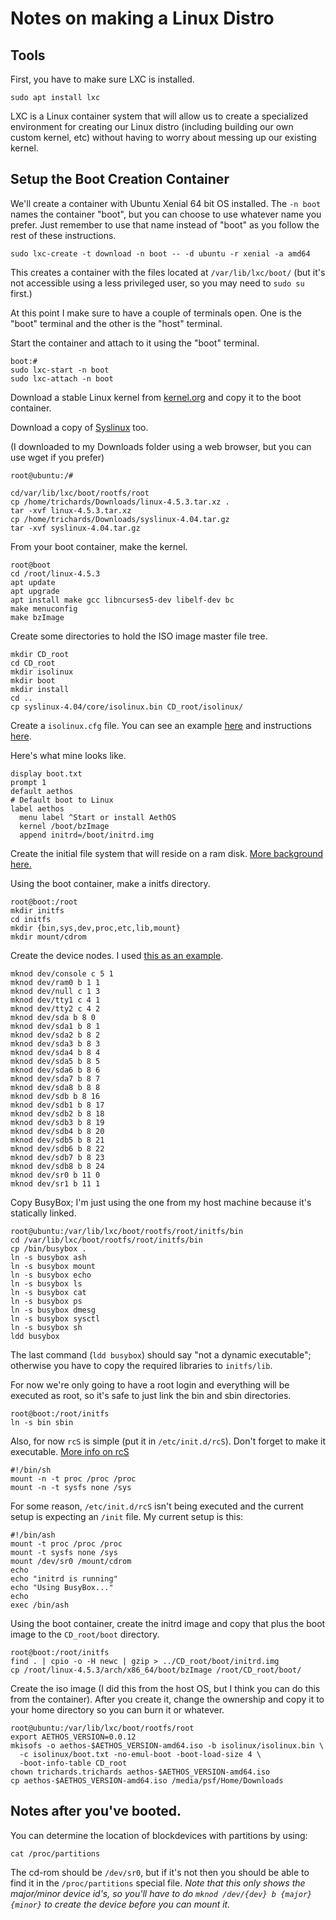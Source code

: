 # Notes on making a Linux Distro

## Tools

First, you have to make sure LXC is installed.

```
sudo apt install lxc
```

LXC is a Linux container system that will allow us to create a specialized environment for creating our Linux distro (including building our own custom kernel, etc) without having to worry about messing up our existing kernel.

## Setup the Boot Creation Container

We'll create a container with Ubuntu Xenial 64 bit OS installed.  The `-n boot` names the container "boot", but you can choose to use whatever name you prefer.  Just remember to use that name instead of "boot" as you follow the rest of these instructions.

```
sudo lxc-create -t download -n boot -- -d ubuntu -r xenial -a amd64
```

This creates a container with the files located at `/var/lib/lxc/boot/` (but it's not accessible using a less privileged user, so you may need to `sudo su` first.)

At this point I make sure to have a couple of terminals open.  One is the "boot" terminal and the other is the "host" terminal.

Start the container and attach to it using the "boot" terminal.

```
boot:#
sudo lxc-start -n boot
sudo lxc-attach -n boot
```

Download a stable Linux kernel from [kernel.org](http://kernel.org) and copy it to the boot container.

Download a copy of [Syslinux](http://www.syslinux.org/wiki/index.php?title=Download) too.

(I downloaded to my Downloads folder using a web browser, but you can use wget if you prefer)

```
root@ubuntu:/#

cd/var/lib/lxc/boot/rootfs/root
cp /home/trichards/Downloads/linux-4.5.3.tar.xz .
tar -xvf linux-4.5.3.tar.xz
cp /home/trichards/Downloads/syslinux-4.04.tar.gz
tar -xvf syslinux-4.04.tar.gz
```

From your boot container, make the kernel.

```
root@boot
cd /root/linux-4.5.3
apt update
apt upgrade
apt install make gcc libncurses5-dev libelf-dev bc
make menuconfig
make bzImage
```

Create some directories to hold the ISO image master file tree.

```
mkdir CD_root
cd CD_root
mkdir isolinux
mkdir boot
mkdir install
cd ..
cp syslinux-4.04/core/isolinux.bin CD_root/isolinux/
```

Create a `isolinux.cfg` file.  You can see an example [here](http://www.syslinux.org/wiki/index.php?title=Isolinux.cfg) and instructions [here](http://www.syslinux.org/wiki/index.php?title=Config).

Here's what mine looks like.

```
display boot.txt
prompt 1
default aethos
# Default boot to Linux
label aethos
  menu label ^Start or install AethOS
  kernel /boot/bzImage
  append initrd=/boot/initrd.img
```


Create the initial file system that will reside on a ram disk.
[More background here.](http://www.thewireframecommunity.com/node/14)

Using the boot container, make a initfs directory.
```
root@boot:/root
mkdir initfs
cd initfs
mkdir {bin,sys,dev,proc,etc,lib,mount}
mkdir mount/cdrom
```

Create the device nodes. I used [this as an  example](https://lennartb.home.xs4all.nl/installdisk/node8.html).

```
mknod dev/console c 5 1
mknod dev/ram0 b 1 1
mknod dev/null c 1 3
mknod dev/tty1 c 4 1
mknod dev/tty2 c 4 2
mknod dev/sda b 8 0
mknod dev/sda1 b 8 1
mknod dev/sda2 b 8 2
mknod dev/sda3 b 8 3
mknod dev/sda4 b 8 4
mknod dev/sda5 b 8 5
mknod dev/sda6 b 8 6
mknod dev/sda7 b 8 7
mknod dev/sda8 b 8 8
mknod dev/sdb b 8 16
mknod dev/sdb1 b 8 17
mknod dev/sdb2 b 8 18
mknod dev/sdb3 b 8 19
mknod dev/sdb4 b 8 20
mknod dev/sdb5 b 8 21
mknod dev/sdb6 b 8 22
mknod dev/sdb7 b 8 23
mknod dev/sdb8 b 8 24
mknod dev/sr0 b 11 0
mknod dev/sr1 b 11 1
```

Copy BusyBox; I'm just using the one from my host machine because it's statically linked.
```
root@ubuntu:/var/lib/lxc/boot/rootfs/root/initfs/bin
cd /var/lib/lxc/boot/rootfs/root/initfs/bin
cp /bin/busybox .
ln -s busybox ash
ln -s busybox mount
ln -s busybox echo
ln -s busybox ls
ln -s busybox cat
ln -s busybox ps
ln -s busybox dmesg
ln -s busybox sysctl
ln -s busybox sh
ldd busybox
```

The last command (`ldd busybox`) should say "not a dynamic executable"; otherwise you have to copy the required libraries to `initfs/lib`.

For now we're only going to have a root login and everything will be executed as root, so it's safe to just link the bin and sbin directories.
```
root@boot:/root/initfs
ln -s bin sbin
```

Also, for now `rcS` is simple (put it in `/etc/init.d/rcS`).  Don't forget to make it executable.  [More info on rcS](http://unix.stackexchange.com/questions/56075/why-is-rcs-required-after-file-system-is-mounted-by-the-kernel)

```
#!/bin/sh
mount -n -t proc /proc /proc
mount -n -t sysfs none /sys
```

For some reason, `/etc/init.d/rcS` isn't being executed and the current setup is expecting an `/init` file.  My current setup is this:
```
#!/bin/ash
mount -t proc /proc /proc
mount -t sysfs none /sys
mount /dev/sr0 /mount/cdrom
echo
echo "initrd is running"
echo "Using BusyBox..."
echo
exec /bin/ash
```

Using the boot container, create the initrd image and copy that plus the boot image to the `CD_root/boot` directory.

```
root@boot:/root/initfs
find . | cpio -o -H newc | gzip > ../CD_root/boot/initrd.img
cp /root/linux-4.5.3/arch/x86_64/boot/bzImage /root/CD_root/boot/
```

Create the iso image (I did this from the host OS, but I think you can do this from the container).  After you create it, change the ownership and copy it to your home directory so you can burn it or whatever.

```
root@ubuntu:/var/lib/lxc/boot/rootfs/root
export AETHOS_VERSION=0.0.12
mkisofs -o aethos-$AETHOS_VERSION-amd64.iso -b isolinux/isolinux.bin \
  -c isolinux/boot.txt -no-emul-boot -boot-load-size 4 \
  -boot-info-table CD_root
chown trichards.trichards aethos-$AETHOS_VERSION-amd64.iso
cp aethos-$AETHOS_VERSION-amd64.iso /media/psf/Home/Downloads
```

## Notes after you've booted.

You can determine the location of blockdevices with partitions by using:
```
cat /proc/partitions
```

The cd-rom should be `/dev/sr0`, but if it's not then you should be able to find it in the `/proc/partitions` special file.  *Note that this only shows the major/minor device id's, so you'll have to do `mknod /dev/{dev} b {major} {minor}` to create the device before you can mount it.*
